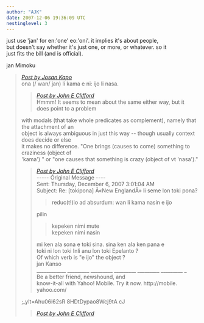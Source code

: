```yaml
---
author: "AJK"
date: 2007-12-06 19:36:09 UTC
nestinglevel: 3
---
```

just use 'jan' for en:'one' eo:'oni'. it implies it's about people,  
but doesn't say whether it's just one, or more, or whatever. so it  
just fits the bill (and is official).  
  
jan Mimoku  

> [_Post by Josan Kapo_](/jvGipRwT/new-england-li-seme-lon-toki-pona.2#post21)  
> ona (/ wan/ jan) li kama e ni: ijo li nasa.  
> 
> > [_Post by John E Clifford_](/jvGipRwT/new-england-li-seme-lon-toki-pona#post19)  
> > Hmmm! It seems to mean about the same either way, but it does point to a problem  
> > 
> 
> with modals (that take whole predicates as complement), namely that the attachment of an  
> object is always ambiguous in just this way -- though usually context does decide or else  
> it makes no difference. "One brings (causes to come) something to craziness (object of  
> 'kama') " or "one causes that something is crazy (object of vt 'nasa')."  
> 
> > [_Post by John E Clifford_](/jvGipRwT/new-england-li-seme-lon-toki-pona#post19)  
> > \----- Original Message ----  
> > Sent: Thursday, December 6, 2007 3:01:04 AM  
> > Subject: Re: \[tokipona\] Â«New EnglandÂ» li seme lon toki pona?  
> > 
> > > reduc(t!)io ad absurdum: wan li kama nasin e ijo  
> > > 
> > 
> > pilin  
> > 
> > > kepeken nimi mute  
> > > kepeken nimi nasin  
> > > 
> > 
> > mi ken ala sona e toki sina. sina ken ala ken pana e  
> > toki ni lon toki Inli anu lon toki Epelanto ?  
> > Of which verb is "e ijo" the object ?  
> > jan Kanso  
> > \_\_\_\_\_\_\_\_\_\_\_\_ \_\_\_\_\_\_\_\_\_ \_\_\_\_\_\_\_\_\_ \_\_\_\_\_\_\_\_\_ \_\_\_\_\_\_\_\_\_ \_\_\_\_\_\_\_\_\_ \_  
> > Be a better friend, newshound, and  
> > know-it-all with Yahoo! Mobile. Try it now. http://mobile. yahoo.com/  
> > 
> 
> ;\_ylt=Ahu06i62sR 8HDtDypao8Wcj9tA cJ  
> 
> > [_Post by John E Clifford_](/jvGipRwT/new-england-li-seme-lon-toki-pona#post19)  
> > <!--  
> > #ygrp-mkp{  
> > border:1px solid #d8d8d8;font-family:Arial;margin:14px 0px;padding:0px 14px;}  
> > #ygrp-mkp hr{  
> > border:1px solid #d8d8d8;}  
> > #ygrp-mkp #hd{  
> > color:#628c2a;font-size:85%;font-weight:bold;line-height:122%;margin:10px 0px;}  
> > #ygrp-mkp #ads{  
> > margin-bottom:10px;}  
> > #ygrp-mkp .ad{  
> > padding:0 0;}  
> > #ygrp-mkp .ad a{  
> > color:#0000ff;text-decoration:none;}  
> > \-->  
> > <!--  
> > #ygrp-sponsor #ygrp-lc{  
> > font-family:Arial;}  
> > #ygrp-sponsor #ygrp-lc #hd{  
> > margin:10px 0px;font-weight:bold;font-size:78%;line-height:122%;}  
> > #ygrp-sponsor #ygrp-lc .ad{  
> > margin-bottom:10px;padding:0 0;}  
> > \-->  
> > <!--  
> > #ygrp-mlmsg {font-size:13px;font-family:arial, helvetica, clean, sans-serif;}  
> > #ygrp-mlmsg table {font-size:inherit;font:100%;}  
> > #ygrp-mlmsg select, input, textarea {font:99% arial, helvetica, clean, sans-serif;}  
> > #ygrp-mlmsg pre, code {font:115% monospace;}  
> > #ygrp-mlmsg \* {line-height:1.22em;}  
> > #ygrp-text{  
> > font-family:Georgia;  
> > }  
> > #ygrp-text p{  
> > margin:0 0 1em 0;}  
> > #ygrp-tpmsgs{  
> > font-family:Arial;  
> > clear:both;}  
> > #ygrp-vitnav{  
> > padding-top:10px;font-family:Verdana;font-size:77%;margin:0;}  
> > #ygrp-vitnav a{  
> > padding:0 1px;}  
> > #ygrp-actbar{  
> > clear:both;margin:25px 0;white-space:nowrap;color:#666;text-align:right;}  
> > #ygrp-actbar .left{  
> > float:left;white-space:nowrap;}  
> > .bld{font-weight:bold;}  
> > #ygrp-grft{  
> > font-family:Verdana;font-size:77%;padding:15px 0;}  
> > #ygrp-ft{  
> > font-family:verdana;font-size:77%;border-top:1px solid #666;  
> > padding:5px 0;  
> > }  
> > #ygrp-mlmsg #logo{  
> > padding-bottom:10px;}  
> > #ygrp-vital{  
> > background-color:#e0ecee;margin-bottom:20px;padding:2px 0 8px 8px;}  
> > #ygrp-vital #vithd{  
> > font-size:77%;font-family:Verdana;font-weight:bold;color:#333;text-  
> > 
> 
> transform:uppercase;}  
> 
> > [_Post by John E Clifford_](/jvGipRwT/new-england-li-seme-lon-toki-pona#post19)  
> > #ygrp-vital ul{  
> > padding:0;margin:2px 0;}  
> > #ygrp-vital ul li{  
> > list-style-type:none;clear:both;border:1px solid #e0ecee;  
> > }  
> > #ygrp-vital ul li .ct{  
> > font-weight:bold;color:#ff7900;float:right;width:2em;text-align:right;padding-  
> > 
> 
> right:.5em;}  
> 
> > [_Post by John E Clifford_](/jvGipRwT/new-england-li-seme-lon-toki-pona#post19)  
> > #ygrp-vital ul li .cat{  
> > font-weight:bold;}  
> > #ygrp-vital a{  
> > text-decoration:none;}  
> > #ygrp-vital a:hover{  
> > text-decoration:underline;}  
> > #ygrp-sponsor #hd{  
> > color:#999;font-size:77%;}  
> > #ygrp-sponsor #ov{  
> > padding:6px 13px;background-color:#e0ecee;margin-bottom:20px;}  
> > #ygrp-sponsor #ov ul{  
> > padding:0 0 0 8px;margin:0;}  
> > #ygrp-sponsor #ov li{  
> > list-style-type:square;padding:6px 0;font-size:77%;}  
> > #ygrp-sponsor #ov li a{  
> > text-decoration:none;font-size:130%;}  
> > #ygrp-sponsor #nc{  
> > background-color:#eee;margin-bottom:20px;padding:0 8px;}  
> > #ygrp-sponsor .ad{  
> > padding:8px 0;}  
> > #ygrp-sponsor .ad #hd1{  
> > font-family:Arial;font-weight:bold;color:#628c2a;font-size:100%;line-height:122%;}  
> > #ygrp-sponsor .ad a{  
> > text-decoration:none;}  
> > #ygrp-sponsor .ad a:hover{  
> > text-decoration:underline;}  
> > #ygrp-sponsor .ad p{  
> > margin:0;}  
> > o{font-size:0;}  
> > .MsoNormal{  
> > margin:0 0 0 0;}  
> > #ygrp-text tt{  
> > font-size:120%;}  
> > blockquote{margin:0 0 0 4px;}  
> > .replbq{margin:4;}  
> > \-->  
> > 
> 
> \_\_\_\_\_\_\_\_\_\_\_\_\_\_\_\_\_\_\_\_\_\_\_\_\_\_\_\_\_\_\_\_\_\_\_\_\_\_\_\_\_\_\_\_\_\_\_\_\_\_\_\_\_\_\_\_\_\_\_\_\_\_\_\_\_\_\_\_\_\_\_\_\_\_\_\_\_\_\_\_\_\_\_\_  
> 
> > [_Post by John E Clifford_](/jvGipRwT/new-england-li-seme-lon-toki-pona#post19)  
> > Be a better friend, newshound, and  
> > know-it-all with Yahoo! Mobile. Try it now.  
> > 
> 
> http://mobile.yahoo.com/;\_ylt=Ahu06i62sR8HDtDypao8Wcj9tAcJ  
> Yahoo! Groups Links  
> 

***

\--  
Can you trust your computer? - http://www.gnu.org/philosophy/can-you-trust.html  
  
<>< \* Mi estas Kristana Esperantisto \* <><  


***